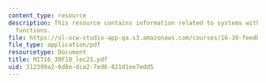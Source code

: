 ```yaml
---
content_type: resource
description: This resource contains information related to systems with nonlinear
  functions.
file: https://ol-ocw-studio-app-qa.s3.amazonaws.com/courses/16-30-feedback-control-systems-fall-2010/312399a26d8edca27ed6821d1ee7edd5_MIT16_30F10_lec21.pdf
file_type: application/pdf
resourcetype: Document
title: MIT16_30F10_lec21.pdf
uid: 312399a2-6d8e-dca2-7ed6-821d1ee7edd5
---
```

